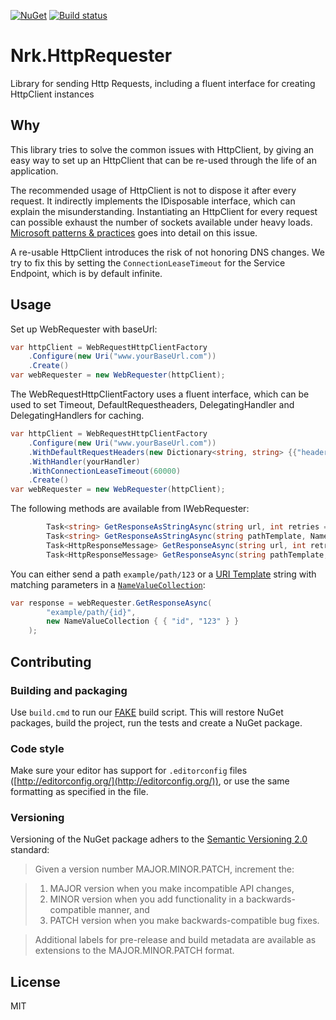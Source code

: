 [![NuGet](https://img.shields.io/nuget/v/NRK.HttpRequester.svg)](https://www.nuget.org/packages/NRK.HttpRequester/)
[![Build status](https://ci.appveyor.com/api/projects/status/x69p1i51fwscr9nn/branch/master?svg=true)](https://ci.appveyor.com/project/NRKOpensource/nrk-httprequester/branch/master)
# Nrk.HttpRequester
Library for sending Http Requests, including a fluent interface for creating HttpClient instances

## Why
This library tries to solve the common issues with HttpClient, by giving an easy way to set up an HttpClient that can be re-used through the life of an application.

The recommended usage of HttpClient is not to dispose it after every request. It indirectly implements the IDisposable interface, which can explain the misunderstanding. Instantiating an HttpClient for every request can possible exhaust the number of sockets available under heavy loads. [Microsoft patterns & practices](https://github.com/mspnp/performance-optimization/blob/master/ImproperInstantiation/docs/ImproperInstantiation.md) goes into detail on this issue.

A re-usable HttpClient introduces the risk of not honoring DNS changes. We try to fix this by setting the `ConnectionLeaseTimeout` for the Service Endpoint, which is by default infinite.

## Usage
Set up WebRequester with baseUrl:
```cs
var httpClient = WebRequestHttpClientFactory
    .Configure(new Uri("www.yourBaseUrl.com"))
    .Create()
var webRequester = new WebRequester(httpClient);
```
The WebRequestHttpClientFactory uses a fluent interface, which can be used to set Timeout, DefaultRequestheaders, DelegatingHandler and DelegatingHandlers for caching.

```cs
var httpClient = WebRequestHttpClientFactory
    .Configure(new Uri("www.yourBaseUrl.com"))
    .WithDefaultRequestHeaders(new Dictionary<string, string> {{"header", "value"}})
    .WithHandler(yourHandler)
    .WithConnectionLeaseTimeout(60000)
    .Create()
var webRequester = new WebRequester(httpClient);
```

The following methods are available from IWebRequester:

```cs
        Task<string> GetResponseAsStringAsync(string url, int retries = 0);
        Task<string> GetResponseAsStringAsync(string pathTemplate, NameValueCollection parameters, int retries = 0);
        Task<HttpResponseMessage> GetResponseAsync(string url, int retries = 0);
        Task<HttpResponseMessage> GetResponseAsync(string pathTemplate, NameValueCollection parameters, int retries = 0);
```

You can either send a path `example/path/123` or a [URI Template](https://tools.ietf.org/html/rfc6570) string with matching parameters in a [`NameValueCollection`](https://msdn.microsoft.com/en-us/library/system.collections.specialized.namevaluecollection(v=vs.110).aspx):

```cs
var response = webRequester.GetResponseAsync(
        "example/path/{id}",
        new NameValueCollection { { "id", "123" } }
    );
```

## Contributing

### Building and packaging
Use `build.cmd` to run our [FAKE](http://fsharp.github.io/FAKE/) build script. This will restore NuGet packages, build the project, run the tests and create a NuGet package.

### Code style
Make sure your editor has support for `.editorconfig` files ([http://editorconfig.org/](http://editorconfig.org/)), or use the same formatting as specified in the file.

### Versioning
Versioning of the NuGet package adhers to the [Semantic Versioning 2.0](http://semver.org/) standard:

> Given a version number MAJOR.MINOR.PATCH, increment the:

> 1. MAJOR version when you make incompatible API changes,
> 2. MINOR version when you add functionality in a backwards-compatible manner, and
> 3. PATCH version when you make backwards-compatible bug fixes.

> Additional labels for pre-release and build metadata are available as extensions to the MAJOR.MINOR.PATCH format.

## License
MIT
